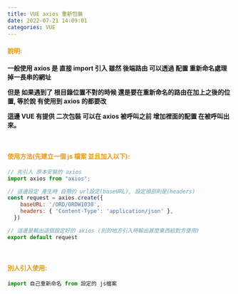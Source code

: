 ```yaml
---
title: VUE axios 重新包裝
date: 2022-07-21 14:09:01
categories: VUE
---
```


#### <font color='e59911'>說明:</font>

**一般使用 axios 是 直接 import 引入 雖然 後端路由 可以透過 配置 重新命名處理掉一長串的網址**

  **但是 如果遇到了 根目錄位置不對的時候 還是要在重新命名的路由在加上之後的位置, 等於說 有使用到 axios 的都要改**

  **這邊 VUE 有提供 二次包裝 可以在 axios 被呼叫之前 增加裡面的配置 在被呼叫出來。**

<br>

#### <font color='e59911'>使用方法(先建立一個 js 檔案 並且加入以下):</font>
```js
// 先引入 原本安裝的 axios
import axios from "axios";

// 這邊設定 產生時 自帶的 url設定(baseURL), 設定頭部則是(headers)
const request = axios.create({
    baseURL: '/ORD/ORDW1030',
    headers: { 'Content-Type': 'application/json' },
  })

// 這邊是輸出這個設定好的 axios (別的地方引入時輸出甚麼東西給對方使用)
export default request

```

<br>

#### <font color='e59911'>別人引入使用:</font>
```js
import 自己重新命名 from 設定的 js檔案
```

